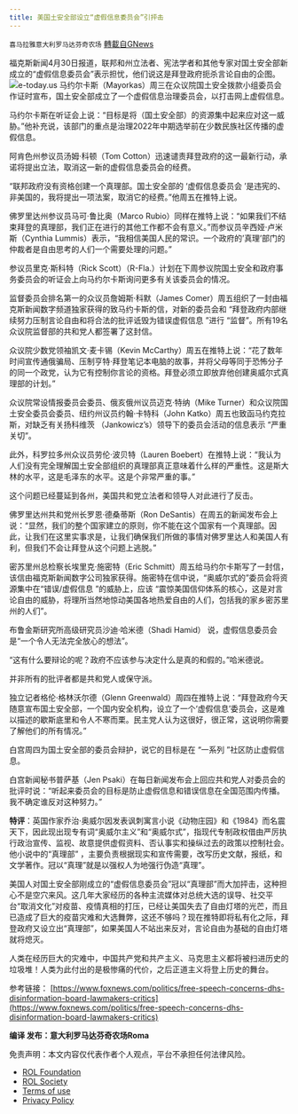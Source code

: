 ```yaml
---
title: 美国土安全部设立“虚假信息委员会”引抨击
---
```

`喜马拉雅意大利罗马达芬奇农场` [轉載自GNews](https://gnews.org/zh-hans/2444362/)

福克斯新闻4月30日报道，联邦和州立法者、宪法学者和其他专家对国土安全部新成立的“虚假信息委员会”表示担忧，他们说这是拜登政府扼杀言论自由的企图。
 ![](https://assets.gnews.org/wp-content/uploads/2022/04/F.png)e-today.us 
马约尔卡斯（Mayorkas）周三在众议院国土安全拨款小组委员会作证时宣布，国土安全部成立了一个虚假信息治理委员会，以打击网上虚假信息。
 
马约尔卡斯在听证会上说：“目标是将（国土安全部）的资源集中起来应对这一威胁。”他补充说，该部门的重点是治理2022年中期选举前在少数民族社区传播的虚假信息。
 
阿肯色州参议员汤姆·科顿（Tom Cotton）迅速谴责拜登政府的这一最新行动，承诺将提出立法，取消这一新的虚假信息委员会的经费。
 
“联邦政府没有资格创建一个真理部。国土安全部的 ‘虚假信息委员会 ’是违宪的、非美国的，我将提出一项法案，取消它的经费。”他周五在推特上说。
 
佛罗里达州参议员马可·鲁比奥（Marco Rubio）同样在推特上说：“如果我们不结束拜登的真理部，我们正在进行的其他工作都不会有意义。”而参议员辛西娅·卢米斯（Cynthia Lummis）表示，“我相信美国人民的常识。一个政府的’真理’部门的仲裁者是自由思考的人们一个需要处理的问题。”
 
参议员里克·斯科特（Rick Scott）（R-Fla.）计划在下周参议院国土安全和政府事务委员会的听证会上向马约尔卡斯询问更多有关该委员会的情况。
 
监督委员会排名第一的众议员詹姆斯·科默（James Comer）周五组织了一封由福克斯新闻数字频道独家获得的致马约卡斯的信，对新的委员会和 “拜登政府内部继续努力压制言论自由和将合法的批评诋毁为错误虚假信息 ”进行 “监督”。所有19名众议院监督部的共和党人都签署了这封信。
 
众议院少数党领袖凯文·麦卡锡（Kevin McCarthy）周五在推特上说：“花了数年时间宣传通俄骗局、压制亨特·拜登笔记本电脑的故事，并将父母等同于恐怖分子的同一个政党，认为它有控制你言论的资格。拜登必须立即放弃他创建奥威尔式真理部的计划。”
 
众议院常设情报委员会委员、俄亥俄州议员迈克·特纳（Mike Turner）和众议院国土安全委员会委员、纽约州议员约翰·卡特科（John Katko）周五也致函马约克拉斯，对缺乏有关扬科维茨 （Jankowicz’s）领导下的委员会活动的信息表示 “严重关切”。
 
此外，科罗拉多州众议员劳伦·波贝特（Lauren Boebert）在推特上说：“我认为人们没有完全理解国土安全部组织的真理部真正意味着什么样的严重性。这是斯大林的水平，这是毛泽东的水平。这是个非常严重的事。”
 
这个问题已经蔓延到各州，美国共和党立法者和领导人对此进行了反击。
 
佛罗里达州共和党州长罗恩·德桑蒂斯（Ron DeSantis）在周五的新闻发布会上说：“显然，我们的整个国家建立的原则，你不能在这个国家有一个真理部。因此，让我们在这里实事求是，让我们确保我们所做的事情对佛罗里达人和美国人有利，但我们不会让拜登从这个问题上逃脱。”
 
密苏里州总检察长埃里克·施密特（Eric Schmitt）周五给马约尔卡斯写了一封信，该信由福克斯新闻数字公司独家获得。施密特在信中说，“奥威尔式的”委员会将资源集中在“错误/虚假信息 ”的威胁上，应该 “震惊美国信仰体系的核心，这是对言论自由的威胁，将理所当然地惊动美国各地热爱自由的人们，包括我的家乡密苏里州的人们”。
 
布鲁金斯研究所高级研究员沙迪·哈米德（Shadi Hamid） 说，虚假信息委员会是“一个令人无法完全放心的想法”。
 
“这有什么要辩论的呢？政府不应该参与决定什么是真的和假的。”哈米德说。
 
并非所有的批评者都是共和党人或保守派。
 
独立记者格伦·格林沃尔德（Glenn Greenwald）周四在推特上说：“拜登政府今天随意宣布国土安全部，一个国内安全机构，设立了一个‘虚假信息’委员会，这是难以描述的歇斯底里和令人不寒而栗。民主党人认为这很好，很正常，这说明你需要了解他们的所有情况。”
 
白宫周四为国土安全部的委员会辩护，说它的目标是在 “一系列 ”社区防止虚假信息。
 
白宫新闻秘书普萨基（Jen Psaki）在每日新闻发布会上回应共和党人对委员会的批评时说：“听起来委员会的目标是防止虚假信息和错误信息在全国范围内传播。我不确定谁反对这种努力。”
 
**特评**：英国作家乔治·奥威尔因发表讽刺寓言小说《动物庄园》和《1984》而名震天下，因此现出现专有词“奥威尔主义”和“奥威尔式”，指现代专制政权借由严厉执行政治宣传、监视、故意提供虚假资料、否认事实和操纵过去的政策以控制社会。他小说中的“真理部” ，主要负责根据现实和宣传需要，改写历史文献，报纸，和文学著作。冠以“真理”就是以强权人为地强行伪造“真理”。
 
美国人对国土安全部刚成立的“虚假信息委员会”冠以“真理部”而大加抨击，这种担心不是空穴来风。这几年大家经历的各种主流媒体对总统大选的误导、社交平台“取消文化”对疫苗、疫情真相的打压，已经让美国失去了自由灯塔的光芒，而且已造成了巨大的疫苗灾难和大选舞弊，这还不够吗？现在推特即将私有化之际，拜登政府又设立出“真理部”，如果美国人不站出来反对，言论自由为基础的自由灯塔就将熄灭。
 
人类在经历巨大的灾难中，中国共产党和共产主义、马克思主义都将被扫进历史的垃圾堆！人类为此付出的是极惨痛的代价，之后正道主义将登上历史的舞台。
 
参考链接：
[https://www.foxnews.com/politics/free-speech-concerns-dhs-disinformation-board-lawmakers-critics](https://www.foxnews.com/politics/free-speech-concerns-dhs-disinformation-board-lawmakers-critics)
 
**编译 发布：意大利罗马达芬奇农场Roma**

免责声明：本文内容仅代表作者个人观点，平台不承担任何法律风险。
  
- [ROL Foundation](https://rolfoundation.org/)
- [ROL Society](https://rolsociety.org/)
- [Terms of use](https://gnews.org/terms-of-use-3/)
- [Privacy Policy](https://gnews.org/privacy-policy/)
